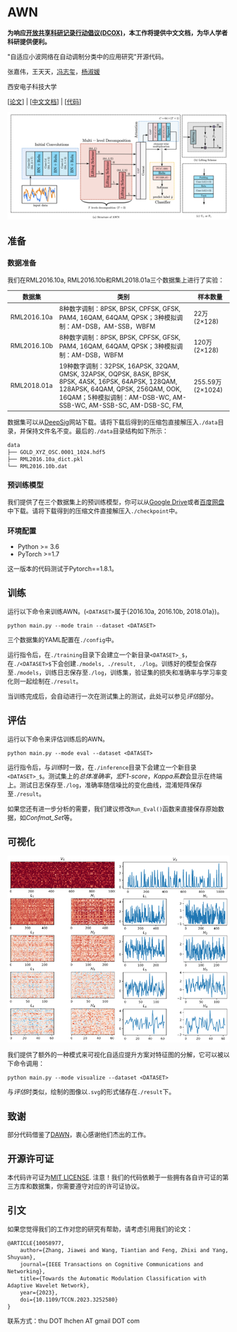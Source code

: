# AWN

**为响应[开放共享科研记录行动倡议(DCOX)](https://mmcheng.net/docx/)，本工作将提供中文文档，为华人学者科研提供便利。**

"自适应小波网络在自动调制分类中的应用研究"开源代码。

张嘉伟，王天天，[冯志玺](https://faculty.xidian.edu.cn/FZX/zh_CN/index.htm)，[杨淑媛](https://web.xidian.edu.cn/syyang/)

西安电子科技大学

[[论文](https://ieeexplore.ieee.org/document/10058977)] | [[中文文档](doc-CN/README.md)] | [[代码](https://github.com/zjwXDU/AWN)]

![](../assets/arch.png)

## 准备

### 数据准备

我们在RML2016.10a, RML2016.10b和RML2018.01a三个数据集上进行了实验：

| 数据集      | 类别                                                         | 样本数量         |
| ----------- | ------------------------------------------------------------ | ---------------- |
| RML2016.10a | 8种数字调制：8PSK, BPSK, CPFSK, GFSK, PAM4, 16QAM, 64QAM, QPSK；3种模拟调制：AM-DSB，AM-SSB，WBFM | 22万(2×128)      |
| RML2016.10b | 8种数字调制：8PSK, BPSK, CPFSK, GFSK, PAM4, 16QAM, 64QAM, QPSK；3种模拟调制：AM-DSB，WBFM | 120万(2×128)     |
| RML2018.01a | 19种数字调制：32PSK, 16APSK, 32QAM, GMSK, 32APSK, OQPSK, 8ASK, BPSK, 8PSK, 4ASK, 16PSK, 64APSK, 128QAM, 128APSK, 64QAM, QPSK, 256QAM, OOK, 16QAM；5种模拟调制：AM-DSB-WC, AM-SSB-WC, AM-SSB-SC, AM-DSB-SC, FM, | 255.59万(2×1024) |

数据集可以从[DeepSig](https://www.deepsig.ai/)网站下载。请将下载后得到的压缩包直接解压入`./data`目录，并保持文件名不变。最后的`./data`目录结构如下所示：

```
data
├── GOLD_XYZ_OSC.0001_1024.hdf5
├── RML2016.10a_dict.pkl
└── RML2016.10b.dat
```

### 预训练模型

我们提供了在三个数据集上的预训练模型，你可以从[Google Drive](https://drive.google.com/file/d/1vJnjuPFFbraEc__F8AXhbzFyWwooMWoL/view?usp=share_link)或者[百度网盘](https://pan.baidu.com/s/1GjITK7VL_PrIcbZ8zc3oSw?pwd=6znj)中下载。请将下载得到的压缩文件直接解压入`./checkpoint`中。

### 环境配置

- Python >= 3.6
- PyTorch >=1.7

这一版本的代码测试于Pytorch==1.8.1。

## 训练

运行以下命令来训练AWN。(`<DATASET>`属于{2016.10a, 2016.10b, 2018.01a})。

```
python main.py --mode train --dataset <DATASET>
```

三个数据集的YAML配置在`./config`中。

运行指令后，在`./training`目录下会建立一个新目录`<DATASET>_$`，在`./<DATASET>$`下会创建`./models, ./result, ./log`。训练好的模型会保存至`./models`，训练日志保存至`./log`，训练集，验证集的损失和准确率与学习率变化则一起绘制在`./result`。

当训练完成后，会自动进行一次在测试集上的测试，此处可以参见*评估*部分。

## 评估

运行以下命令来评估训练后的AWN。

```
python main.py --mode eval --dataset <DATASET>
```

运行指令后，与*训练*时一致，在`./inference`目录下会建立一个新目录`<DATASET>_$`。测试集上的*总体准确率*，*宏F1-score*，*Kappa系数*会显示在终端上。测试日志保存至`./log`，准确率随信噪比的变化曲线，混淆矩阵保存至`./result`。

如果您还有进一步分析的需要，我们建议修改`Run_Eval()`函数来直接保存原始数据，如*Confmat_Set*等。

## 可视化

![](../assets/lifting_scheme_visualize.png)

我们提供了额外的一种模式来可视化自适应提升方案对特征图的分解，它可以被以下命令调用：

```
python main.py --mode visualize --dataset <DATASET>
```

与*评估*时类似，绘制的图像以`.svg`的形式储存在`./result`下。

## 致谢

部分代码借鉴了[DAWN](https://github.com/mxbastidasr/DAWN_WACV2020)，衷心感谢他们杰出的工作。

## 开源许可证

本代码许可证为[MIT LICENSE](https://github.com/zjwXDU/AWN/blob/main/LICENSE). 注意！我们的代码依赖于一些拥有各自许可证的第三方库和数据集，你需要遵守对应的许可证协议。

## 引文

如果您觉得我们的工作对您的研究有帮助，请考虑引用我们的论文：

```
@ARTICLE{10058977,
	author={Zhang, Jiawei and Wang, Tiantian and Feng, Zhixi and Yang, Shuyuan},
	journal={IEEE Transactions on Cognitive Communications and Networking}, 
	title={Towards the Automatic Modulation Classification with Adaptive Wavelet Network}, 
	year={2023},
	doi={10.1109/TCCN.2023.3252580}
}
```

联系方式：thu DOT lhchen AT gmail DOT com
